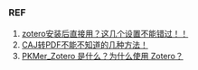 

# 



### REF
1. [zotero安装后直接用？这几个设置不能错过！！](https://mp.weixin.qq.com/s/fEWcmn6VY7KBKOc3MT9vfg)
2. [CAJ转PDF不能不知道的几种方法！](https://mp.weixin.qq.com/s/aN1Jk-56dm3PBxhGK9m3AQ)
3. [PKMer_Zotero 是什么？为什么使用 Zotero？](https://pkmer.cn/Pkmer-Docs/11-zotero/zotero/)